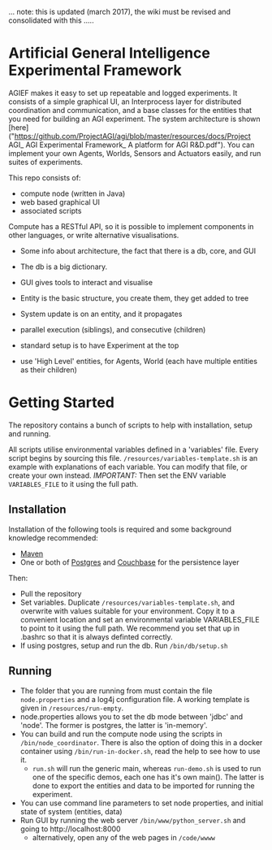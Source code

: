 ... note: this is updated (march 2017), the wiki must be revised and consolidated with this ..... 


# Artificial General Intelligence Experimental Framework

AGIEF makes it easy to set up repeatable and logged experiments. It consists of a simple graphical UI, an Interprocess layer for distributed coordination and communication, and a base classes for the entities that you need for building an AGI experiment. The system architecture is shown [here]("https://github.com/ProjectAGI/agi/blob/master/resources/docs/Project AGI_ AGI Experimental Framework_ A platform for AGI R&D.pdf"). You can implement your own Agents, Worlds, Sensors and Actuators easily, and run suites of experiments.


This repo consists of:
- compute node (written in Java)
- web based graphical UI
- associated scripts

Compute has a RESTful API, so it is possible to implement components in other languages, or write alternative visualisations.

* Some info about architecture, the fact that there is a db, core, and GUI
* The db is a big dictionary.
* GUI gives tools to interact and visualise

* Entity is the basic structure, you create them, they get added to tree
* System update is on an entity, and it propagates
* parallel execution (siblings), and consecutive (children)
* standard setup is to have Experiment at the top
* use 'High Level' entities, for Agents, World (each have multiple entities as their children)


# Getting Started

The repository contains a bunch of scripts to help with installation, setup and running. 

All scripts utilise environmental variables defined in a 'variables' file. Every script begins by sourcing this file. ```/resources/variables-template.sh``` is an example with explanations of each variable. You can modify that file, or create your own instead. 
*IMPORTANT:* Then set the ENV variable ```VARIABLES_FILE``` to it using the full path.

## Installation
Installation of the following tools is required and some background knowledge recommended:
* [Maven](https://maven.apache.org/) 
* One or both of [Postgres](http://www.postgresql.org/) and [Couchbase](http://www.couchbase.com/) for the persistence layer

Then:
* Pull the repository
* Set variables. Duplicate ```/resources/variables-template.sh```, and overwrite with values suitable for your environment. Copy it to a convenient location and set an environmental variable VARIABLES_FILE to point to it using the full path. We recommend you set that up in .bashrc so that it is always definted correctly.
* If using postgres, setup and run the db. Run ```/bin/db/setup.sh```


## Running
* The folder that you are running from must contain the file ```node.properties``` and a log4j configuration file. A working template is given in ```/resources/run-empty```.
* node.properties allows you to set the db mode between 'jdbc' and 'node'. The former is postgres, the latter is 'in-memory'.
* You can build and run the compute node using the scripts in ```/bin/node_coordinator```. There is also the option of doing this in a docker container using ```/bin/run-in-docker.sh```, read the help to see how to use it.
	* ```run.sh``` will run the generic main, whereas ```run-demo.sh``` is used to run one of the specific demos, each one has it's own main(). The latter is done to export the entities and data to be imported for running the experiment.
* You can use command line parameters to set node properties, and initial state of system (entities, data)
* Run GUI by running the web server ```/bin/www/python_server.sh``` and going to http://localhost:8000
	* alternatively, open any of the web pages in ```/code/wwww```


